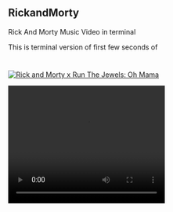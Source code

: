 ## RickandMorty
Rick And Morty Music Video in terminal


This is terminal version of first few seconds of

# 
[![Rick and Morty x Run The Jewels: Oh Mama](https://img.youtube.com/vi/EBYsx1QWF9A/0.jpg)](https://www.youtube.com/watch?v=EBYsx1QWF9A)


<video width="320" height="240" controls>
  <source src="" type="video/mp4">
</video>
